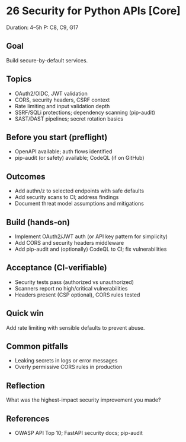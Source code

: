 # 26 Security for Python APIs [Core]

Duration: 4–5h
P: C8, C9, G17

## Goal
Build secure-by-default services.

## Topics
- OAuth2/OIDC, JWT validation
- CORS, security headers, CSRF context
- Rate limiting and input validation depth
- SSRF/SQLi protections; dependency scanning (pip-audit)
- SAST/DAST pipelines; secret rotation basics

## Before you start (preflight)
- OpenAPI available; auth flows identified
- pip-audit (or safety) available; CodeQL (if on GitHub)

## Outcomes
- Add authn/z to selected endpoints with safe defaults
- Add security scans to CI; address findings
- Document threat model assumptions and mitigations

## Build (hands-on)
- Implement OAuth2/JWT auth (or API key pattern for simplicity)
- Add CORS and security headers middleware
- Add pip-audit and (optionally) CodeQL to CI; fix vulnerabilities

## Acceptance (CI-verifiable)
- Security tests pass (authorized vs unauthorized)
- Scanners report no high/critical vulnerabilities
- Headers present (CSP optional), CORS rules tested

## Quick win
Add rate limiting with sensible defaults to prevent abuse.

## Common pitfalls
- Leaking secrets in logs or error messages
- Overly permissive CORS rules in production

## Reflection
What was the highest-impact security improvement you made?

## References
- OWASP API Top 10; FastAPI security docs; pip-audit
